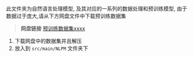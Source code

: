 此文件夹为自然语言处理模型, 及其对应的一系列的数据处理和预训练模型, 由于数据过于庞大,请从下方网盘文件中下载预训练数据集

> **网盘链接** [预训练数据集xxxx](xxxx)

1. 下载网盘中的数据集并且解压
2. 放入到 `src/main/NLPM` 文件夹下
